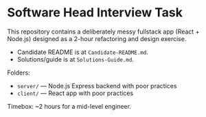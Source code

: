 # Software Head Interview Task

This repository contains a deliberately messy fullstack app (React + Node.js) designed as a 2-hour refactoring and design exercise.

- Candidate README is at `Candidate-README.md`.
- Solutions/guide is at `Solutions-Guide.md`.

Folders:
- `server/` — Node.js Express backend with poor practices
- `client/` — React app with poor practices

Timebox: ~2 hours for a mid-level engineer.
